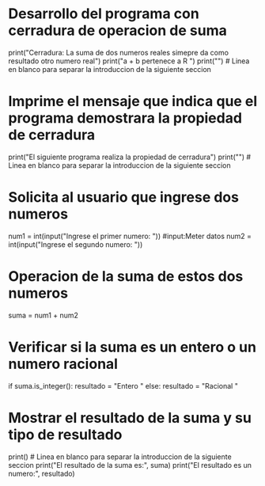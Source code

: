 #   Desarrollo del programa con cerradura de operacion de suma
print("Cerradura: La suma de dos numeros reales simepre da como resultado otro numero real")
print("a + b pertenece a R ")
print("") #  Linea en blanco para separar la introduccion de la siguiente seccion

#   Imprime el mensaje  que indica que el programa demostrara la propiedad de cerradura
print("El siguiente programa realiza la propiedad de cerradura")
print("") #  Linea en blanco para separar la introduccion de la siguiente seccion

#   Solicita al usuario que ingrese dos numeros
num1 = int(input("Ingrese el primer numero: ")) #input:Meter datos
num2 = int(input("Ingrese el segundo numero: "))

#   Operacion de la suma de estos dos numeros
suma = num1 + num2

#   Verificar si la suma es un entero o un numero racional
if suma.is_integer():
    resultado = "Entero "
else:
    resultado = "Racional "

#   Mostrar el resultado de la suma y su tipo de resultado
print() # Linea en blanco para separar la introduccion de la siguiente seccion
print("El resultado de la suma es:", suma)
print("El resultado es un numero:", resultado)
